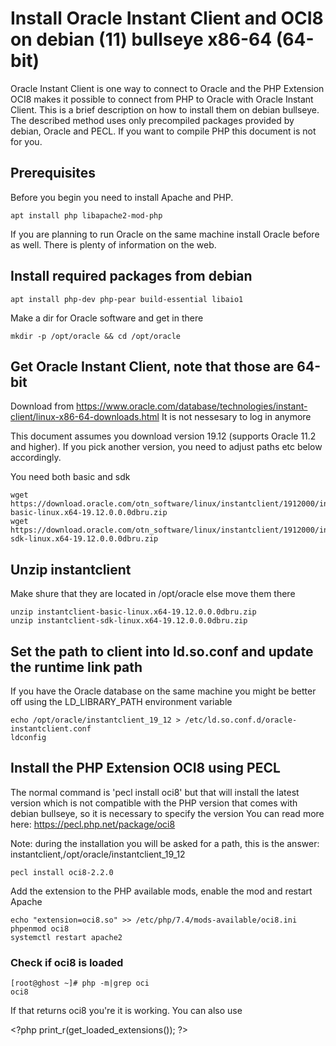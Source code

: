 # Install Oracle Instant Client and OCI8 on debian (11) bullseye x86-64 (64-bit) 
Oracle Instant Client is one way to connect to Oracle and the PHP Extension OCI8 makes it possible to connect from PHP to Oracle with Oracle Instant Client.
This is a brief description on how to install them on debian bullseye. The described method uses only precompiled packages provided by debian, Oracle and PECL. If you want to compile PHP this document is not for you.

## Prerequisites
Before you begin you need to install Apache and PHP.
```
apt install php libapache2-mod-php
```

If you are planning to run Oracle on the same machine install Oracle before as well. There is plenty of information on the web.

## Install required packages from debian
```
apt install php-dev php-pear build-essential libaio1
```

Make a dir for Oracle software and get in there
```
mkdir -p /opt/oracle && cd /opt/oracle
```

## Get Oracle Instant Client, note that those are 64-bit
Download from https://www.oracle.com/database/technologies/instant-client/linux-x86-64-downloads.html
It is not nessesary to log in anymore

This document assumes you download version 19.12 (supports Oracle 11.2 and higher). If you pick another version, you need to adjust paths etc below accordingly.

You need both basic and sdk
```
wget https://download.oracle.com/otn_software/linux/instantclient/1912000/instantclient-basic-linux.x64-19.12.0.0.0dbru.zip
wget https://download.oracle.com/otn_software/linux/instantclient/1912000/instantclient-sdk-linux.x64-19.12.0.0.0dbru.zip
```

## Unzip instantclient
Make shure that they are located in /opt/oracle else move them there
```
unzip instantclient-basic-linux.x64-19.12.0.0.0dbru.zip
unzip instantclient-sdk-linux.x64-19.12.0.0.0dbru.zip
```

## Set the path to client into ld.so.conf and update the runtime link path
If you have the Oracle database on the same machine you might be better off using the LD_LIBRARY_PATH environment variable
```
echo /opt/oracle/instantclient_19_12 > /etc/ld.so.conf.d/oracle-instantclient.conf
ldconfig
```

## Install the PHP Extension OCI8 using PECL
The normal command is 'pecl install oci8' but that will install the latest version which is not compatible with the PHP version that comes with debian bullseye, so it is necessary to specify the version
You can read more here: https://pecl.php.net/package/oci8

Note: during the installation you will be asked for a path, this is the answer: instantclient,/opt/oracle/instantclient_19_12
```
pecl install oci8-2.2.0
```

Add the extension to the PHP available mods, enable the mod and restart Apache
```
echo "extension=oci8.so" >> /etc/php/7.4/mods-available/oci8.ini
phpenmod oci8
systemctl restart apache2
```

### Check if oci8 is loaded
```
[root@ghost ~]# php -m|grep oci
oci8
```
If that returns oci8 you're it is working. You can also use

&lt;?php print_r(get_loaded_extensions()); ?&gt;
